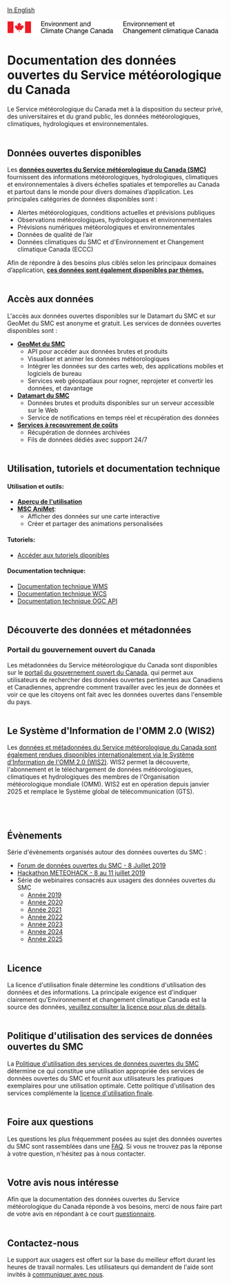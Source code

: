 [In English](readme_en.md)

![ECCC logo](img_eccc-logo.png)

# Documentation des données ouvertes du Service météorologique du Canada

Le Service météorologique du Canada met à la disposition du secteur privé, des universitaires et du grand public, les données météorologiques, climatiques, hydrologiques et environnementales.
</br></br>

## Données ouvertes disponibles

Les **[données ouvertes du Service météorologique du Canada (SMC)](msc-data/readme_fr.md)** fournissent des informations météorologiques, hydrologiques, climatiques et environnementales à divers échelles spatiales et temporelles au Canada et partout dans le monde pour divers domaines d’application. Les principales catégories de données disponibles sont :

* Alertes météorologiques, conditions actuelles et prévisions publiques
* Observations météorologiques, hydrologiques et environnementales
* Prévisions numériques météorologiques et environnementales
* Données de qualité de l’air
* Données climatiques du SMC et d'Environnement et Changement climatique Canada (ECCC)

Afin de répondre à des besoins plus ciblés selon les principaux domaines d’application, **[ces données sont également disponibles par thèmes.](msc-data-themes/readme_fr.md)**
</br></br>

## Accès aux données

L'accès aux données ouvertes disponibles sur le Datamart du SMC et sur GeoMet du SMC est anonyme et gratuit. Les services de données ouvertes disponibles sont :

* **[GeoMet du SMC](msc-geomet/readme_fr.md)**
    * API pour accéder aux données brutes et produits
    * Visualiser et animer les données météorologiques
    * Intégrer les données sur des cartes web, des applications mobiles et logiciels de bureau
    * Services web géospatiaux pour rogner, reprojeter et convertir les données, et davantage
* **[Datamart du SMC](msc-datamart/readme_fr.md)**
    * Données brutes et produits disponibles sur un serveur accessible sur le Web
    * Service de notifications en temps réel et récupération des données
* **[Services à recouvrement de coûts](cost-recovered/readme_fr.md)**
    * Récupération de données archivées
    * Fils de données dédiés avec support 24/7
    </br></br>

## Utilisation, tutoriels et documentation technique

#### <span class="badge badge-light">Utilisation et outils:</span>

* **[Aperçu de l'utilisation](usage/readme_fr.md)**
* **[MSC AniMet](msc-animet/readme_fr.md)**:
    * Afficher des données sur une carte interactive
    * Créer et partager des animations personalisées

#### <span class="badge badge-light">Tutoriels:</span>

* [Accéder aux tutoriels diponibles](usage/tutorials_fr.md)

#### <span class="badge badge-light">Documentation technique:</span>

* [Documentation technique WMS](msc-geomet/wms_fr.md)
* [Documentation technique WCS](msc-geomet/wcs_fr.md)
* [Documentation technique OGC API](msc-geomet/ogc_api_fr.md)
</br></br>

## Découverte des données et métadonnées

### Portail du gouvernement ouvert du Canada

Les métadonnées du Service météorologique du Canada sont disponibles sur le [portail du gouvernement ouvert du Canada](https://ouvert.canada.ca/fr/donnees-ouvertes), qui permet aux utilisateurs de rechercher des données ouvertes pertinentes aux Canadiens et Canadiennes, apprendre comment travailler avec les jeux de données et voir ce que les citoyens ont fait avec les données ouvertes dans l'ensemble du pays.
</br></br>

## Le Système d'Information de l'OMM 2.0 (WIS2)

Les [données et métadonnées du Service météorologique du Canada sont également rendues disponibles internationalement via le Système d'Information de l'OMM 2.0 (WIS2)](wmo-wis2/readme_fr.md). WIS2 permet la découverte, l'abonnement et le téléchargement de données météorologiques, climatiques et hydrologiques des membres de l'Organisation météorologique mondiale (OMM). WIS2 est en opération depuis janvier 2025 et remplace le Système global de télécommunication (GTS).
</br></br>
</br></br>

## Évènements

Série d'évènements organisés autour des données ouvertes du SMC :

* [Forum de données ouvertes du SMC - 8 Juillet 2019](events/2019-07_open-data-forum_fr.md)
* [Hackathon METEOHACK - 8 au 11 juillet 2019](events/2019-07_hackathon-METEOHACK_fr.md)
* Série de webinaires consacrés aux usagers des données ouvertes du SMC
    * [Année 2019](https://collaboration.cmc.ec.gc.ca/cmc/cmos/public_doc/events/StayConnected_Webinars_2019.pdf)
    * [Année 2020](https://collaboration.cmc.ec.gc.ca/cmc/cmos/public_doc/events/StayConnected_Webinars_2020.pdf)
    * [Année 2021](https://collaboration.cmc.ec.gc.ca/cmc/cmos/public_doc/events/StayConnected_Webinars_2021.pdf) 
    * [Année 2022](https://collaboration.cmc.ec.gc.ca/cmc/cmos/public_doc/events/StayConnected_Webinars_2022.pdf)
    * [Année 2023](https://collaboration.cmc.ec.gc.ca/cmc/cmos/public_doc/events/StayConnected_Webinars_2023.pdf)
    * [Année 2024](https://collaboration.cmc.ec.gc.ca/cmc/cmos/public_doc/events/StayConnected_Webinars_2024.pdf)
    * [Année 2025](https://collaboration.cmc.ec.gc.ca/cmc/cmos/public_doc/events/StayConnected_Webinars_2025.pdf)
</br></br>

## Licence

La licence d'utilisation finale détermine les conditions d'utilisation des données et des informations. La principale exigence est d'indiquer clairement qu'Environnement et changement climatique Canada est la source des données, [veuillez consulter la licence pour plus de détails](licence/readme_fr.md).
</br></br>

## Politique d'utilisation des services de données ouvertes du SMC

La [Politique d'utilisation des services de données ouvertes du SMC](usage-policy/readme_fr.md) détermine ce qui constitue une utilisation appropriée des services de données ouvertes du SMC et fournit aux utilisateurs les pratiques exemplaires pour une utilisation optimale. Cette politique d'utilisation des services complémente la [licence d'utilisation finale](licence/readme_fr.md).
</br></br>

## Foire aux questions

Les questions les plus fréquemment posées au sujet des données ouvertes du SMC sont rassemblées dans une [FAQ](faq/readme_fr.md). Si vous ne trouvez pas la réponse à votre question, n'hésitez pas à nous contacter.
</br></br>

## Votre avis nous intéresse

Afin que la documentation des données ouvertes du Service météorologique du Canada réponde à vos besoins, merci de nous faire part de votre avis en répondant à ce court [questionnaire](https://eccc.sondage-survey.ca/f/s.aspx?s=42af4a30-525a-4514-8905-21c027aeea35&lang=FR).
</br></br>

## Contactez-nous

Le support aux usagers est offert sur la base du meilleur effort durant les heures de travail normales. Les utilisateurs qui demandent de l'aide sont invités à [communiquer avec nous](https://meteo.gc.ca/mainmenu/contact_us_f.html).

